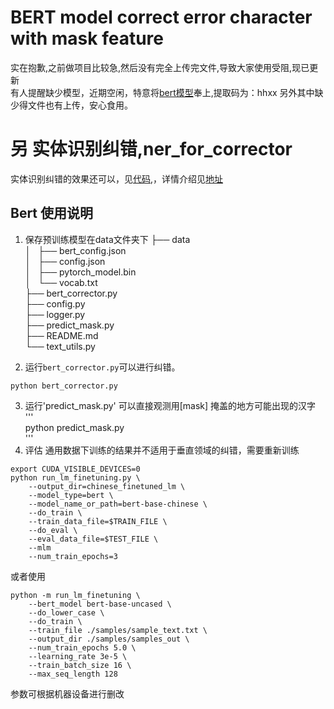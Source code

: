 # BERT model correct error character with mask feature
实在抱歉,之前做项目比较急,然后没有完全上传完文件,导致大家使用受阻,现已更新  
有人提醒缺少模型，近期空闲，特意将[bert模型](https://pan.baidu.com/s/1VIBfl0wbOIsKaO7FAfR1Zg)奉上,提取码为：hhxx 
另外其中缺少得文件也有上传，安心食用。

# 另 实体识别纠错,ner_for_corrector
实体识别纠错的效果还可以，见[代码](https://github.com/tongchangD/ner_for_corrector),，详情介绍见[地址](https://blog.csdn.net/tcd1112/article/details/107363262)    

## Bert 使用说明

1. 保存预训练模型在data文件夹下
├── data  
│   ├── bert_config.json  
│   ├── config.json  
│   ├── pytorch_model.bin  
│   └── vocab.txt  
├── bert_corrector.py  
├── config.py  
├── logger.py  
├── predict_mask.py  
├── README.md  
└── text_utils.py  

2. 运行`bert_corrector.py`可以进行纠错。
```   
python bert_corrector.py   
```   
3. 运行'predict_mask.py' 可以直接观测用[mask] 掩盖的地方可能出现的汉字    
'''    
python predict_mask.py   
'''   
4. 评估
通用数据下训练的结果并不适用于垂直领域的纠错，需要重新训练  
```   
export CUDA_VISIBLE_DEVICES=0  
python run_lm_finetuning.py \  
    --output_dir=chinese_finetuned_lm \
    --model_type=bert \
    --model_name_or_path=bert-base-chinese \
    --do_train \
    --train_data_file=$TRAIN_FILE \
    --do_eval \
    --eval_data_file=$TEST_FILE \
    --mlm
    --num_train_epochs=3  
```   
      
或者使用  
```   
python -m run_lm_finetuning \  
    --bert_model bert-base-uncased \  
    --do_lower_case \  
    --do_train \ 
    --train_file ./samples/sample_text.txt \  
    --output_dir ./samples/samples_out \  
    --num_train_epochs 5.0 \  
    --learning_rate 3e-5 \  
    --train_batch_size 16 \  
    --max_seq_length 128  
```   
参数可根据机器设备进行删改 
